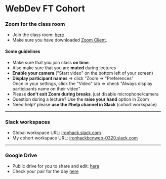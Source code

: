 # WebDev FT Cohort 

### Zoom for the class room

* Join the class room: [here](https://zoom.us/j/119028462)   
* Make sure you have downloaded [Zoom Client](https://zoom.us/download).

#### Some guidelines

* Make sure that you join class **on time**.  
* Also make sure that you are **muted** during lectures
* **Enable your camera** ("Start video" on the bottom left of your screen)
* **Display participant names**
  => click “Zoom => "Preferences”  
  Once in your settings, click the "Video" tab => check "Always display participants name on their video"
* Please **don't exit Zoom during breaks**, just disable microphone/camera
* Question during a lecture? Use the **raise your hand** option in Zoom
* Need help? please **use the #help channel in Slack** (cohort workspace)

  
---
   
   
### Slack workspaces

* Global workspace URL: [ironhack.slack.com](ironhack.slack.com)
* My cohort workspace URL: [ironhackbcnweb-0320.slack.com](ironhackbcnweb-0320.slack.com)
  
---
   
### Google Drive

* Public drive for you to share and edit: [here](https://drive.google.com/drive/folders/1bOwu5rNdtj_SiiwdgIg44usuduV4sLoK)  
* Check your pair for the day [here](https://docs.google.com/spreadsheets/d/1SZAabkq_F-quNwALLR7go7D6fdK8PNuXaK583EYpfSg/edit?usp=drive_web&ouid=116241501355369925679) 






